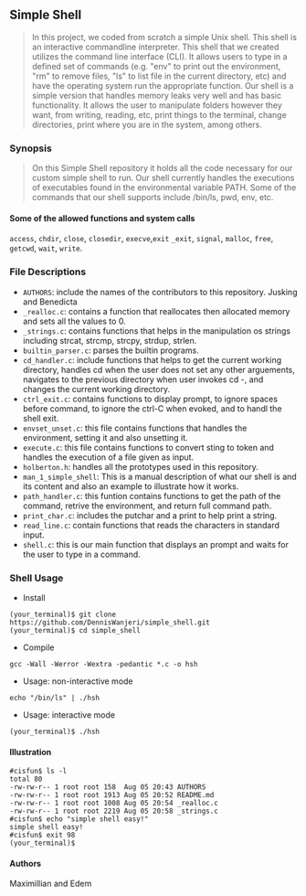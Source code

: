 ## Simple Shell
> In this project, we coded from scratch a simple Unix shell.
> This shell is an interactive commandline interpreter.
> This shell that we created utilizes the command line interface (CLI).
> It allows users to type in a defined set of commands
> (e.g. "env" to print out the environment, "rm" to remove files,
> "ls" to list file in the current directory, etc) and have the operating
> system run the appropriate function. Our shell is a simple version
> that handles memory leaks very well and has basic functionality.
> It allows the user to manipulate folders however they want,
> from writing, reading, etc, print things to the terminal,
> change directories, print where you are in the system, among others.

### Synopsis
> On this Simple Shell repository it holds all the code necessary for
> our custom simple shell to run. Our shell currently handles the executions
> of executables found in the environmental variable PATH.
> Some of the commands that our shell supports include /bin/ls, pwd, env, etc.

#### Some of the allowed functions and system calls
```access```, ```chdir```, ```close```, ```closedir```, ```execve```,```exit```
```_exit```, ```signal```, ```malloc```, ```free```, ```getcwd```, ```wait```, ```write```.

### File Descriptions
* ```AUTHORS```: include the names of the contributors to this repository.
Jusking and Benedicta
* ```_realloc.c```: contains a function that reallocates then allocated memory and sets all the values to 0.
* ```_strings.c```: contains functions that helps in the manipulation os strings including strcat, strcmp, strcpy, strdup, strlen.
* ```builtin_parser.c```: parses the builtin programs.
* ```cd_handler.c```: include functions that helps to get the current working directory, handles cd when the user does not set any other arguements, navigates to the previous directory when user invokes cd -, and changes the current working directory.
* ```ctrl_exit.c```: contains functions to display prompt, to ignore spaces before command, to ignore the ctrl-C when evoked, and to handl the shell exit.
* ```envset_unset.c```: this file contains functions that handles the environment, setting it and also unsetting it.
* ```execute.c```: this file contains functions to convert sting to token and handles the execution of a file given as input.
* ```holberton.h```: handles all the prototypes used in this repository.
* ```man_1_simple_shell```: This is a manual description of what our shell is and its content and also an example to illustrate how it works.
* ```path_handler.c```: this funtion contains functions to get the path of the command, retrive the environment, and return full command path.
* ```print_char.c```: includes the putchar and a print to help print a string.
* ```read_line.c```: contain functions that reads the characters in standard input.
* ```shell.c```: this is our main function that displays an prompt and waits for the user to type in a command.


### Shell Usage
* Install
```
(your_terminal)$ git clone https://github.com/DennisWanjeri/simple_shell.git
(your_terminal)$ cd simple_shell
```
* Compile
```
gcc -Wall -Werror -Wextra -pedantic *.c -o hsh
```
* Usage: non-interactive mode
```
echo "/bin/ls" | ./hsh
```
* Usage: interactive mode
```
(your_terminal)$ ./hsh
```

#### Illustration
```
#cisfun$ ls -l
total 80
-rw-rw-r-- 1 root root 158  Aug 05 20:43 AUTHORS
-rw-rw-r-- 1 root root 1913 Aug 05 20:52 README.md
-rw-rw-r-- 1 root root 1008 Aug 05 20:54 _realloc.c
-rw-rw-r-- 1 root root 2219 Aug 05 20:58 _strings.c
#cisfun$ echo "simple shell easy!"
simple shell easy!
#cisfun$ exit 98
(your_terminal)$
```
#### Authors
Maximillian and Edem
